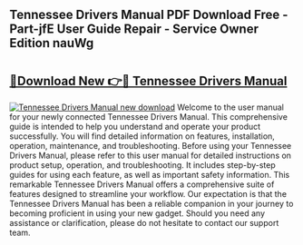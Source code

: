 ## Tennessee Drivers Manual PDF Download Free - Part-jfE User Guide Repair - Service Owner Edition nauWg

# <h2><a href="http://bc14060.oget.top/?id=Tennessee+Drivers+Manual">🔗Download New 👉🔴 Tennessee Drivers Manual</a></h2>

[![Tennessee Drivers Manual new download](https://i.imgur.com/5g1atiW.png)](http://bc14060.oget.top/?id=Tennessee+Drivers+Manual)
Welcome to the user manual for your newly connected Tennessee Drivers Manual. This comprehensive guide is intended to help you understand and operate your product successfully. You will find detailed information on features, installation, operation, maintenance, and troubleshooting. Before using your Tennessee Drivers Manual, please refer to this user manual for detailed instructions on product setup, operation, and troubleshooting. It includes step-by-step guides for using each feature, as well as important safety information. This remarkable Tennessee Drivers Manual offers a comprehensive suite of features designed to streamline your workflow. Our expectation is that the Tennessee Drivers Manual has been a reliable companion in your journey to becoming proficient in using your new gadget. Should you need any assistance or clarification, please do not hesitate to contact our support team.
